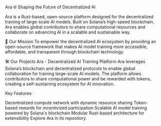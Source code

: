 Ara 🌐
Shaping the Future of Decentralized AI

Ara is a Rust-based, open-source platform designed for the decentralized training of large-scale AI models. Built on Solana’s high-speed blockchain, Ara enables global contributors to share computational resources and collaborate on advancing AI in a scalable and sustainable way.

🚀 Our Mission
To empower the decentralized AI ecosystem by providing an open-source framework that makes AI model training more accessible, affordable, and transparent through blockchain technology.

🛠️ Our Projects
Ara - Decentralized AI Training Platform
Ara leverages Solana’s blockchain and decentralized protocols to enable global collaboration for training large-scale AI models. The platform allows contributors to share computational power and be rewarded with tokens, creating a self-sustaining ecosystem for AI innovation.

Key Features:

Decentralized compute network with dynamic resource sharing
Token-based rewards for incentivized participation
Scalable AI model training powered by Solana's blockchain
Modular Rust-based architecture for extensibility
Explore Ara in its repository.
